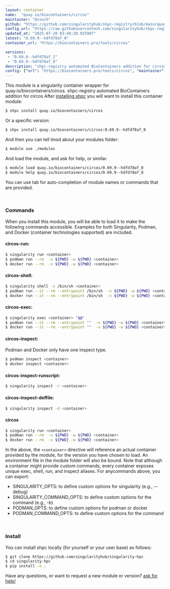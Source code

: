```yaml
---
layout: container
name:  "quay.io/biocontainers/circos"
maintainer: "@vsoch"
github: "https://github.com/singularityhub/shpc-registry/blob/main/quay.io/biocontainers/circos/container.yaml"
config_url: "https://raw.githubusercontent.com/singularityhub/shpc-registry/main/quay.io/biocontainers/circos/container.yaml"
updated_at: "2025-07-20 03:49:20.925987"
latest: "0.69.9--hdfd78af_0"
container_url: "https://biocontainers.pro/tools/circos"

versions:
 - "0.69.8--hdfd78af_1"
 - "0.69.9--hdfd78af_0"
description: "shpc-registry automated BioContainers addition for circos"
config: {"url": "https://biocontainers.pro/tools/circos", "maintainer": "@vsoch", "description": "shpc-registry automated BioContainers addition for circos", "latest": {"0.69.9--hdfd78af_0": "sha256:e498952eb3d5aca4a049cc5bf0bd40139f761f2bf0f8b33b3dfab53af43394e0"}, "tags": {"0.69.8--hdfd78af_1": "sha256:6b6ff77d418d0ac3fb3bf30850ce113dc215b4c584e4ee7fd894b4730072e00c", "0.69.9--hdfd78af_0": "sha256:e498952eb3d5aca4a049cc5bf0bd40139f761f2bf0f8b33b3dfab53af43394e0"}, "docker": "quay.io/biocontainers/circos"}
---
```


This module is a singularity container wrapper for quay.io/biocontainers/circos.
shpc-registry automated BioContainers addition for circos
After [installing shpc](#install) you will want to install this container module:


```bash
$ shpc install quay.io/biocontainers/circos
```

Or a specific version:

```bash
$ shpc install quay.io/biocontainers/circos:0.69.9--hdfd78af_0
```

And then you can tell lmod about your modules folder:

```bash
$ module use ./modules
```

And load the module, and ask for help, or similar.

```bash
$ module load quay.io/biocontainers/circos/0.69.9--hdfd78af_0
$ module help quay.io/biocontainers/circos/0.69.9--hdfd78af_0
```

You can use tab for auto-completion of module names or commands that are provided.

<br>

### Commands

When you install this module, you will be able to load it to make the following commands accessible.
Examples for both Singularity, Podman, and Docker (container technologies supported) are included.

#### circos-run:

```bash
$ singularity run <container>
$ podman run --rm  -v ${PWD} -w ${PWD} <container>
$ docker run --rm  -v ${PWD} -w ${PWD} <container>
```

#### circos-shell:

```bash
$ singularity shell -s /bin/sh <container>
$ podman run --it --rm --entrypoint /bin/sh  -v ${PWD} -w ${PWD} <container>
$ docker run --it --rm --entrypoint /bin/sh  -v ${PWD} -w ${PWD} <container>
```

#### circos-exec:

```bash
$ singularity exec <container> "$@"
$ podman run --it --rm --entrypoint ""  -v ${PWD} -w ${PWD} <container> "$@"
$ docker run --it --rm --entrypoint ""  -v ${PWD} -w ${PWD} <container> "$@"
```

#### circos-inspect:

Podman and Docker only have one inspect type.

```bash
$ podman inspect <container>
$ docker inspect <container>
```

#### circos-inspect-runscript:

```bash
$ singularity inspect -r <container>
```

#### circos-inspect-deffile:

```bash
$ singularity inspect -d <container>
```



#### circos

```bash
$ singularity run <container>
$ podman run --rm  -v ${PWD} -w ${PWD} <container>
$ docker run --rm  -v ${PWD} -w ${PWD} <container>
```


In the above, the `<container>` directive will reference an actual container provided
by the module, for the version you have chosen to load. An environment file in the
module folder will also be bound. Note that although a container
might provide custom commands, every container exposes unique exec, shell, run, and
inspect aliases. For anycommands above, you can export:

 - SINGULARITY_OPTS: to define custom options for singularity (e.g., --debug)
 - SINGULARITY_COMMAND_OPTS: to define custom options for the command (e.g., -b)
 - PODMAN_OPTS: to define custom options for podman or docker
 - PODMAN_COMMAND_OPTS: to define custom options for the command

<br>

### Install

You can install shpc locally (for yourself or your user base) as follows:

```bash
$ git clone https://github.com/singularityhub/singularity-hpc
$ cd singularity-hpc
$ pip install -e .
```

Have any questions, or want to request a new module or version? [ask for help!](https://github.com/singularityhub/singularity-hpc/issues)